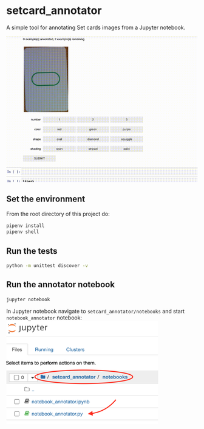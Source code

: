 # setcard_annotator
A simple tool for annotating Set cards images from a Jupyter notebook.


![annotator screen cast](./assets/annotator.gif)
## Set the environment
From the root directory of this project do:
```bash
pipenv install
pipenv shell
```

## Run the tests 
```bash
python -m unittest discover -v
```

## Run the annotator notebook
```bash
jupyter notebook
```

In Jupyter notebook navigate to `setcard_annotator/notebooks` and start `notebook_annotator` notebook:  
<img alt="jupyter" width="400" src="./assets/jupyter.png">

